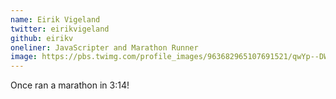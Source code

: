 ```yaml
---
name: Eirik Vigeland
twitter: eirikvigeland
github: eirikv
oneliner: JavaScripter and Marathon Runner
image: https://pbs.twimg.com/profile_images/963682965107691521/qwYp--DW_400x400.jpg
---
```


Once ran a marathon in 3:14!
